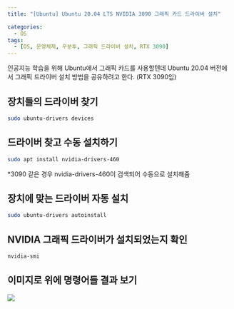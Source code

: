 ```yaml
---
title: "[Ubuntu] Ubuntu 20.04 LTS NVIDIA 3090 그래픽 카드 드라이버 설치"

categories:
  - OS
tags:
  - [OS, 운영체제, 우분투, 그래픽 드라이버 설치, RTX 3090]
---
```


인공지능 학습을 위해 Ubuntu에서 그래픽 카드를 사용할텐데 Ubuntu 20.04 버전에서 그래픽 드라이버 설치 방법을 공유하려고 한다. (RTX 3090임)   

## 장치들의 드라이버 찾기

```bash
sudo ubuntu-drivers devices
```
   
## 드라이버 찾고 수동 설치하기
   
```bash
sudo apt install nvidia-drivers-460
```
*3090 같은 경우 nvidia-drivers-460이 검색되어 수동으로 설치해줌   

## 장치에 맞는 드라이버 자동 설치

```bash
sudo ubuntu-drivers autoinstall
```

## NVIDIA 그래픽 드라이버가 설치되었는지 확인

```bash
nvidia-smi
```

## 이미지로 위에 명령어들 결과 보기

![](https://img1.daumcdn.net/thumb/R1280x0/?scode=mtistory2&fname=https%3A%2F%2Fblog.kakaocdn.net%2Fdn%2Fva8D3%2Fbtq0zYIM9nv%2FH0xQRU47Zt7z0fxPyT7AJ0%2Fimg.jpg)